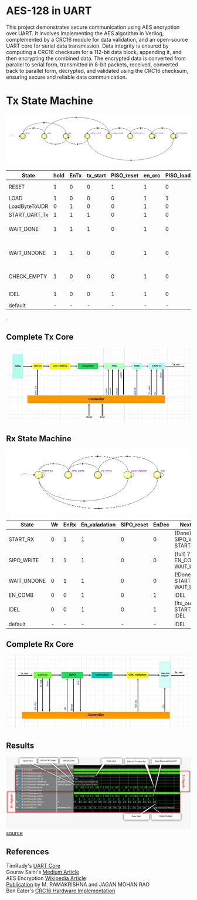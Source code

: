 # AES-128 in UART 

This project demonstrates secure communication using AES encryption over UART. It involves implementing the AES algorithm in Verilog, complemented by a CRC16 module for data validation, and an open-source UART core for serial data transmission. Data integrity is ensured by computing a CRC16 checksum for a 112-bit data block, appending it, and then encrypting the combined data. The encrypted data is converted from parallel to serial form, transmitted in 8-bit packets, received, converted back to parallel form, decrypted, and validated using the CRC16 checksum, ensuring secure and reliable data communication.



# Tx State Machine 
![image1](https://github.com/Muslim-314/AES_over_UART/blob/main/images/Tx%20FSM.jpeg)


| **State**      | **hold** | **EnTx** | **tx_start** | **PISO_reset** | **en_crc** | **PISO_load** | **EN_UDR** | **Next State**                           |
|----------------|----------|----------|--------------|----------------|------------|---------------|------------|------------------------------------------|
| RESET          | 1        | 0        | 0            | 1              | 1          | 0             | 0          | (start) ? LOAD : IDEL                    |
| LOAD           | 1        | 0        | 0            | 0              | 1          | 1             | 0          | LoadByteToUDR                            |
| LoadByteToUDR  | 0        | 1        | 0            | 0              | 1          | 0             | 0          | START_UART_Tx                            |
| START_UART_Tx  | 1        | 1        | 1            | 0              | 1          | 0             | 1          | WAIT_DONE                                |
| WAIT_DONE      | 1        | 1        | 1            | 0              | 1          | 0             | 1          | (Done) ? WAIT_UNDONE : WAIT_DONE         |
| WAIT_UNDONE    | 1        | 1        | 0            | 0              | 1          | 0             | 1          | (!Done) ? CHECK_EMPTY : WAIT_UNDONE      |
| CHECK_EMPTY    | 1        | 0        | 0            | 0              | 1          | 0             | 0          | PISO_empty ? IDEL : LoadByteToUDR        |
| IDEL           | 1        | 0        | 0            | 1              | 1          | 0             | 0          | start ? LOAD : IDEL                      |
| default        | -        | -        | -            | -              | -          | -             | -          | RESET                                    |



.
## Complete Tx Core
![image](https://github.com/Muslim-314/AES_over_UART/blob/main/images/Tx.jpeg)

## Rx State Machine
![image1](https://github.com/Muslim-314/AES_over_UART/blob/main/images/Rx%20FSM.jpeg)

| **State**      | **Wr** | **EnRx** | **En_valadation** | **SIPO_reset** | **EnDec** | **Next State**                           |
|----------------|--------|----------|-------------------|----------------|-----------|------------------------------------------|
| START_RX       | 0      | 1        | 1                 | 0              | 0         | (Done) ? SIPO_WRITE : START_RX           |
| SIPO_WRITE     | 1      | 1        | 1                 | 0              | 0         | (full) ? EN_COMB : WAIT_UNDONE           |
| WAIT_UNDONE    | 0      | 1        | 1                 | 0              | 0         | (!Done) ? START_RX : WAIT_UNDONE         |
| EN_COMB        | 0      | 0        | 1                 | 0              | 1         | IDEL                                     |
| IDEL           | 0      | 0        | 1                 | 0              | 1         | (!tx_out) ? START_RX : IDEL              |
| default        | -      | -        | -                 | -              | -         | IDEL                                     |


## Complete Rx Core
![image](https://github.com/Muslim-314/AES_over_UART/blob/main/images/Rx.jpeg)

## Results
![image](https://github.com/Muslim-314/AES_over_UART/blob/main/images/OUTPUT.png)
[source](https://github.com/Muslim-314/AES_over_UART/blob/main/AES_in_UART/core.v)

## References
TimRudy's [UART Core](https://github.com/TimRudy/uart-verilog?tab=readme-ov-file) <br />
Gourav Saini's [Medium Article](https://medium.com/@imgouravsaini/aes-algorithm-and-its-hardware-implementation-on-fpga-a-step-by-step-guide-2bef178db736)  <br />
AES Encryption [Wikipedia Article](https://en.wikipedia.org/wiki/Advanced_Encryption_Standard)  <br />
[Publication](https://informationsecurity.report/Resources/Whitepapers/1a0d13d0-83b3-46f3-b9b0-31c06caab19d_Implementation%20of%20AES%20Algorithm%20in%20UART%20Module%20for%20Secure%20Data%20Transmission.pdf) by M. RAMAKRISHNA and JAGAN MOHAN RAO  <br />
Ben Eater's [CRC16 Hardware Implementation](https://www.youtube.com/watch?v=sNkERQlK8j8&t=2809s&ab_channel=BenEater)


